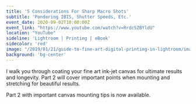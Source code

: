 ```yaml
---
title: '5 Considerations For Sharp Macro Shots'
subtitle: 'Pondering IBIS, Shutter Speeds, Etc.'
event_date: 2020-09-02T10:00:00Z
event_link: "https://www.youtube.com/watch?v=RrdcSZBYldU"
location: "YouTube"
sideline: 'Lightroom | Printing | eBook'
sidecolor: 'red'
image: "/2019/01/21/guide-to-fine-art-digital-printing-in-lightroom/images/DSCF9814.jpg"
background: 'bg-center'
---
```

I walk you through coating your fine art ink-jet canvas for ultimate results and longevity. Part 2 will cover important points when mounting and stretching for beautiful results.

Part 2 with important canvas mounting tips is now available.